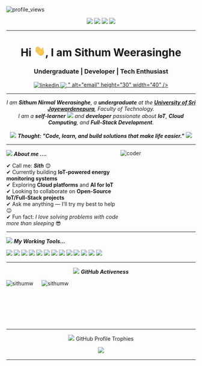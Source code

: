 <p align="center">
</p>
<br>

<p align="left"> 
<img src="https://komarev.com/ghpvc/?username=sithumw&color=brightgreen" alt="profile_views" />
</p>

<p align="center">
  <img src="https://img.shields.io/badge/Age-22-blue" />
  <img src="https://img.shields.io/badge/Focus-IoT%20%7C%20Cloud%20%7C%20FullStack-brightgreen" />
  <img src="https://img.shields.io/badge/Lives-Sri%20Lanka-success" />
  <img src="https://img.shields.io/badge/Languages-English%20%26%20Sinhala-brightgreen" />
</p>

<hr>

<h1 align="center">Hi <img src="https://raw.githubusercontent.com/ABSphreak/ABSphreak/master/gifs/Hi.gif" width="30px">, I am Sithum Weerasinghe</h1>
<h3 align="center">Undergraduate | Developer | Tech Enthusiast</h3>

<p align="center">
  <a href="https://linkedin.com/in/sithum-weerasinghe-309629197" target="blank">
    <img align="center" src="https://cdn.jsdelivr.net/gh/devicons/devicon/icons/linkedin/linkedin-original.svg" alt="linkedin" height="30" width="40" />
  </a>
  <a href="mailto:sithumnirmal2002@gmail.com">
    <img align="center" src="https://github.com/user-attachments/assets/70ef7608-35df-4662-a4a9-8066235fa81a" />
" alt="email" height="30" width="40" />
  </a>
</p>

---

<p align="center">
  <em>
    I am <b>Sithum Nirmal Weerasinghe</b>, a <b> undergraduate</b> at the  
    <a href="https://www.sjp.ac.lk/"><b>University of Sri Jayewardenepura</b></a>, Faculty of Technology.<br>
    I am a <b>self-learner</b> <img src="https://github.com/TheDudeThatCode/TheDudeThatCode/blob/master/Assets/Developer.gif" width="30px"> 
    and <b>developer</b> passionate about <b>IoT</b>, <b>Cloud Computing</b>, and <b>Full-Stack Development</b>.  
    <br><br>
    <img src="https://media.giphy.com/media/gH3LO09IOiZIqePwv9/giphy.gif" width="50" />  
    <b><i>Thought:</i> "Code, learn, and build solutions that make life easier."</b>  
    <img src="https://media.giphy.com/media/qjqUcgIyRjsl2/giphy.gif" width="50" />
  </em>
</p>

---

<img align="right" width=200px height=200px alt="coder" src="https://media.giphy.com/media/TEnXkcsHrP4YedChhA/giphy.gif" />

<img src="https://media.giphy.com/media/iY8CRBdQXODJSCERIr/giphy.gif" width="30px">&nbsp;***About me ....***

✔ Call me: ***Sith*** 😊  
✔ Currently building **IoT-powered energy monitoring systems**  
✔ Exploring **Cloud platforms** and **AI for IoT**  
✔ Looking to collaborate on **Open-Source IoT/Full-Stack projects**  
✔ Ask me anything — I’ll try my best to help 😉  
✔ Fun fact: *I love solving problems with code more than sleeping* 😎  

---

<img src="https://media.giphy.com/media/iY8CRBdQXODJSCERIr/giphy.gif" width="30px">&nbsp;***My Working Tools...***

<p align="left">
  <code><img height="50" src="https://github.com/uannabi/-/blob/master/resource/git.svg"></code>
  <code><img height="50" src="https://www.vectorlogo.zone/logos/python/python-ar21.svg"></code>
  <code><img height="50" src="https://www.vectorlogo.zone/logos/java/java-ar21.svg"></code>
  <code><img height="50" src="https://www.vectorlogo.zone/logos/javascript/javascript-ar21.svg"></code>
  <code><img height="50" src="https://www.vectorlogo.zone/logos/reactjs/reactjs-ar21.svg"></code>
  <code><img height="50" src="https://reactnative.dev/img/header_logo.svg"></code>
  <code><img height="50" src="https://www.vectorlogo.zone/logos/nodejs/nodejs-ar21.svg"></code>
  <code><img height="50" src="https://www.vectorlogo.zone/logos/expressjs/expressjs-ar21.svg"></code>
  <code><img height="50" src="https://www.vectorlogo.zone/logos/graphql/graphql-ar21.svg"></code>
  <code><img height="50" src="https://www.vectorlogo.zone/logos/mysql/mysql-ar21.svg"></code>
  <code><img height="50" src="https://www.vectorlogo.zone/logos/mongodb/mongodb-ar21.svg"></code>
  <code><img height="50" src="https://www.vectorlogo.zone/logos/figma/figma-ar21.svg"></code>
  <code><img height="50" src="https://www.vectorlogo.zone/logos/linux/linux-ar21.svg"></code>
</p>

---

<p align="center">
 <img src="https://media.giphy.com/media/W5eoZHPpUx9sapR0eu/giphy.gif" width="30px"/>&nbsp;<i><b>GitHub Activeness</b></i>
</p>

<p><img align="left" src="https://github-readme-stats.vercel.app/api/top-langs?username=sithumw&show_icons=true&locale=en&layout=compact&theme=chartreuse-dark" alt="sithumw" /></p>
<p>&nbsp;<img align="right" src="https://github-readme-stats.vercel.app/api?username=sithumw&show_icons=true&locale=en&theme=chartreuse-dark" alt="sithumw" width="410" /></p>
<br><br><br><br><br>

---

<p align="center"><img src="https://media.giphy.com/media/QaMcXSekUWx7aogAUr/giphy.gif" width="30" />&nbsp;GitHub Profile Trophies</p>
<p align="center">
<img src="https://github-profile-trophy.vercel.app/?username=sithumw&theme=juicyfresh&no-bg=true" />
</p>

-----

